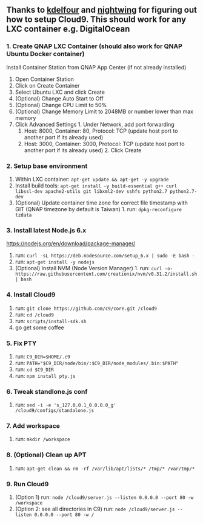 ## Thanks to [kdelfour](//github.com/kdelfour/cloud9-docker/) and [nightwing](//github.com/c9/core/issues/197#issuecomment-154320986) for figuring out how to setup Cloud9. This should work for any LXC container e.g. DigitalOcean

### 1. Create QNAP LXC Container (should also work for QNAP Ubuntu Docker container)
   Install Container Station from QNAP App Center (if not already installed)
  1. Open Container Station
  2. Click on Create Container
  3. Select Ubuntu LXC and click Create
  4. (Optional) Change Auto Start to Off
  5. (Optional) Change CPU Limit to 50%
  6. (Optional) Change Memory Limit to 2048MB or number lower than max memory
  7. Click Advanced Settings
    1. Under Network, add port forwarding
      1. Host: 8000, Container: 80, Protocol: TCP (update host port to another port if its already used)
      2. Host: 3000, Container: 3000, Protocol: TCP (update host port to another port if its already used)
    2. Click Create

### 2. Setup base environment
  1. Within LXC container: `apt-get update && apt-get -y upgrade`
  2. Install build tools: `apt-get install -y build-essential g++ curl libssl-dev apache2-utils git libxml2-dev sshfs python2.7 python2.7-dev`
  3. (Optional) Update container time zone for correct file timestamp with GIT (QNAP timezone by default is Taiwan)
    1. run: `dpkg-reconfigure tzdata`

### 3. Install latest Node.js 6.x
   <https://nodejs.org/en/download/package-manager/>
  1. run: `curl -sL https://deb.nodesource.com/setup_6.x | sudo -E bash -`
  2. run: `apt-get install -y nodejs`
  3. (Optional) Install NVM (Node Version Manager)
    1. run: `curl -o- https://raw.githubusercontent.com/creationix/nvm/v0.31.2/install.sh | bash`

### 4. Install Cloud9
  1. run: `git clone https://github.com/c9/core.git /cloud9`
  2. run: `cd /cloud9`
  3. run: `scripts/install-sdk.sh`
  4. go get some coffee

### 5. Fix PTY
  1. run: `C9_DIR=$HOME/.c9`
  2. run: `PATH="$C9_DIR/node/bin/:$C9_DIR/node_modules/.bin:$PATH"`
  3. run: `cd $C9_DIR`
  4. run: `npm install pty.js`

### 6. Tweak standlone.js conf
  1. run: `sed -i -e 's_127.0.0.1_0.0.0.0_g' /cloud9/configs/standalone.js`

### 7. Add workspace
  1. run: `mkdir /workspace`

### 8. (Optional) Clean up APT
  1. run: `apt-get clean && rm -rf /var/lib/apt/lists/* /tmp/* /var/tmp/*`

### 9. Run Cloud9
  1. (Option 1) run: `node /cloud9/server.js --listen 0.0.0.0 --port 80 -w /workspace`
  2. (Option 2: see all directories in C9) run: `node /cloud9/server.js --listen 0.0.0.0 --port 80 -w /`